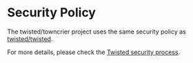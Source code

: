 # Security Policy

The twisted/towncrier project uses the same security policy as [twisted/twisted](https://github.com/twisted/twisted).

For more details, please check the [Twisted security process](https://github.com/twisted/twisted?tab=security-ov-file#readme).
